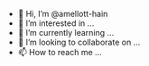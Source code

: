 - 👋 Hi, I’m @amellott-hain
- 👀 I’m interested in ...
- 🌱 I’m currently learning ...
- 💞️ I’m looking to collaborate on ...
- 📫 How to reach me ...

<!---
amellott-hain/amellott-hain is a ✨ special ✨ repository because its `README.md` (this file) appears on your GitHub profile.
You can click the Preview link to take a look at your changes.
--->
